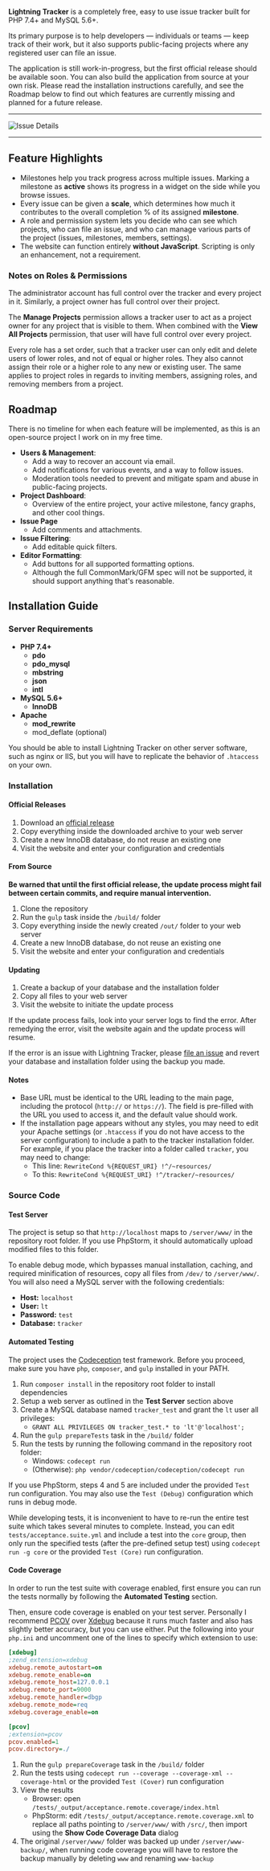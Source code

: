 **Lightning Tracker** is a completely free, easy to use issue tracker built for PHP 7.4+ and MySQL 5.6+.

Its primary purpose is to help developers — individuals or teams — keep track of their work, but it also supports public-facing projects where any registered user can file an issue.

The application is still work-in-progress, but the first official release should be available soon. You can also build the application from source at your own risk. Please read the installation instructions carefully, and see the Roadmap below to find out which features are currently missing and planned for a future release.

---

![Issue Details](https://github.com/chylex/Lightning-Tracker/blob/master/.github/img/issue.png)

---

## Feature Highlights

* Milestones help you track progress across multiple issues. Marking a milestone as **active** shows its progress in a widget on the side while you browse issues.
* Every issue can be given a **scale**, which determines how much it contributes to the overall completion % of its assigned **milestone**.
* A role and permission system lets you decide who can see which projects, who can file an issue, and who can manage various parts of the project (issues, milestones, members, settings).
* The website can function entirely **without JavaScript**. Scripting is only an enhancement, not a requirement.

### Notes on Roles & Permissions

The administrator account has full control over the tracker and every project in it. Similarly, a project owner has full control over their project.

The **Manage Projects** permission allows a tracker user to act as a project owner for any project that is visible to them. When combined with the **View All Projects** permission, that user will have full control over every project.

Every role has a set order, such that a tracker user can only edit and delete users of lower roles, and not of equal or higher roles. They also cannot assign their role or a higher role to any new or existing user. The same applies to project roles in regards to inviting members, assigning roles, and removing members from a project.

## Roadmap

There is no timeline for when each feature will be implemented, as this is an open-source project I work on in my free time.

* **Users & Management**:
  * Add a way to recover an account via email.
  * Add notifications for various events, and a way to follow issues.
  * Moderation tools needed to prevent and mitigate spam and abuse in public-facing projects.
* **Project Dashboard**:
  * Overview of the entire project, your active milestone, fancy graphs, and other cool things.
* **Issue Page**
  * Add comments and attachments.
* **Issue Filtering**:
  * Add editable quick filters.
* **Editor Formatting**:
  * Add buttons for all supported formatting options.
  * Although the full CommonMark/GFM spec will not be supported, it should support anything that's reasonable.

## Installation Guide

### Server Requirements

* **PHP 7.4+**
  * **pdo**
  * **pdo_mysql**
  * **mbstring**
  * **json**
  * **intl**
* **MySQL 5.6+**
  * **InnoDB**
* **Apache**
  * **mod_rewrite**
  * mod_deflate (optional)

You should be able to install Lightning Tracker on other server software, such as nginx or IIS, but you will have to replicate the behavior of `.htaccess` on your own.

### Installation

#### Official Releases

1. Download an [official release](https://github.com/chylex/Lightning-Tracker/releases)
2. Copy everything inside the downloaded archive to your web server
3. Create a new InnoDB database, do not reuse an existing one
4. Visit the website and enter your configuration and credentials

#### From Source

**Be warned that until the first official release, the update process might fail between certain commits, and require manual intervention.**

1. Clone the repository
2. Run the `gulp` task inside the `/build/` folder
3. Copy everything inside the newly created `/out/` folder to your web server
4. Create a new InnoDB database, do not reuse an existing one
5. Visit the website and enter your configuration and credentials

#### Updating

1. Create a backup of your database and the installation folder
2. Copy all files to your web server
3. Visit the website to initiate the update process

If the update process fails, look into your server logs to find the error. After remedying the error, visit the website again and the update process will resume.

If the error is an issue with Lightning Tracker, please [file an issue](https://github.com/chylex/Lightning-Tracker/issues) and revert your database and installation folder using the backup you made.

#### Notes

* Base URL must be identical to the URL leading to the main page, including the protocol (`http://` or `https://`). The field is pre-filled with the URL you used to access it, and the default value should work.
* If the installation page appears without any styles, you may need to edit your Apache settings (or `.htaccess` if you do not have access to the server configuration) to include a path to the tracker installation folder. For example, if you place the tracker into a folder called `tracker`, you may need to change:
  * This line: `RewriteCond %{REQUEST_URI} !^/~resources/`
  * To this: `RewriteCond %{REQUEST_URI} !^/tracker/~resources/`

### Source Code

#### Test Server

The project is setup so that `http://localhost` maps to `/server/www/` in the repository root folder. If you use PhpStorm, it should automatically upload modified files to this folder.

To enable debug mode, which bypasses manual installation, caching, and required minification of resources, copy all files from `/dev/` to `/server/www/`. You will also need a MySQL server with the following credentials:

* **Host:** `localhost`
* **User:** `lt`
* **Password:** `test`
* **Database:** `tracker`
 
#### Automated Testing

The project uses the [Codeception](https://codeception.com/) test framework. Before you proceed, make sure you have `php`, `composer`, and `gulp` installed in your PATH.

1. Run `composer install` in the repository root folder to install dependencies
2. Setup a web server as outlined in the **Test Server** section above
3. Create a MySQL database named `tracker_test` and grant the `lt` user all privileges:
   * `GRANT ALL PRIVILEGES ON tracker_test.* to 'lt'@'localhost';`
4. Run the `gulp prepareTests` task in the `/build/` folder
5. Run the tests by running the following command in the repository root folder:
   * Windows: `codecept run`
   * (Otherwise): `php vendor/codeception/codeception/codecept run`

If you use PhpStorm, steps 4 and 5 are included under the provided `Test` run configuration. You may also use the `Test (Debug)` configuration which runs in debug mode.

While developing tests, it is inconvenient to have to re-run the entire test suite which takes several minutes to complete. Instead, you can edit `tests/acceptance.suite.yml` and include a test into the `core` group, then only run the specified tests (after the pre-defined setup test) using `codecept run -g core` or the provided `Test (Core)` run configuration.

#### Code Coverage

In order to run the test suite with coverage enabled, first ensure you can run the tests normally by following the **Automated Testing** section.

Then, ensure code coverage is enabled on your test server. Personally I recommend [PCOV](https://github.com/krakjoe/pcov) over [Xdebug](https://xdebug.org/) because it runs much faster and also has slightly better accuracy, but you can use either. Put the following into your `php.ini` and uncomment one of the lines to specify which extension to use:

```ini
[xdebug]
;zend_extension=xdebug
xdebug.remote_autostart=on
xdebug.remote_enable=on
xdebug.remote_host=127.0.0.1
xdebug.remote_port=9000
xdebug.remote_handler=dbgp
xdebug.remote_mode=req
xdebug.coverage_enable=on

[pcov]
;extension=pcov
pcov.enabled=1
pcov.directory=./
```

1. Run the `gulp prepareCoverage` task in the `/build/` folder
2. Run the tests using `codecept run --coverage --coverage-xml --coverage-html` or the provided `Test (Cover)` run configuration
3. View the results
   * Browser: open `/tests/_output/acceptance.remote.coverage/index.html`
   * PhpStorm: edit `/tests/_output/acceptance.remote.coverage.xml` to replace all paths pointing to `/server/www/` with `/src/`, then import using the **Show Code Coverage Data** dialog
4. The original `/server/www/` folder was backed up under `/server/www-backup/`, when running code coverage you will have to restore the backup manually by deleting `www` and renaming `www-backup`
